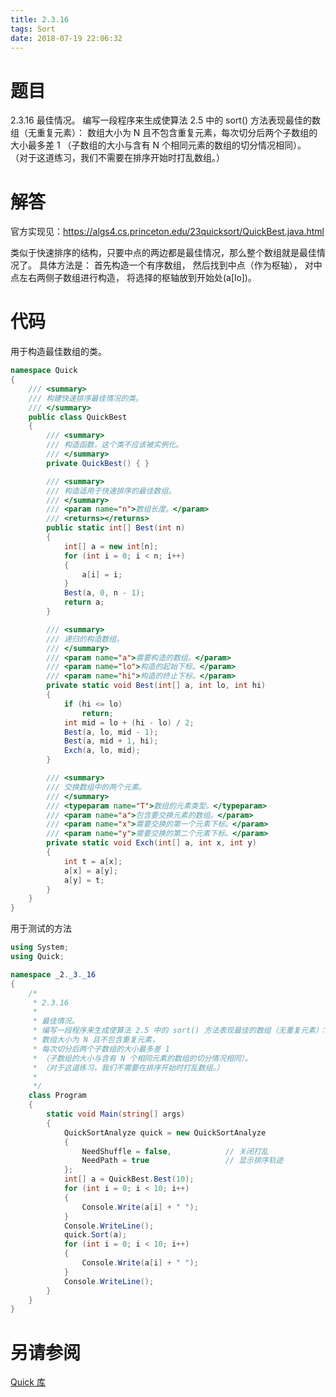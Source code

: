 ```yaml
---
title: 2.3.16
tags: Sort
date: 2018-07-19 22:06:32
---
```


# 题目

2.3.16
最佳情况。
编写一段程序来生成使算法 2.5 中的 sort() 方法表现最佳的数组（无重复元素）：
数组大小为 N 且不包含重复元素，每次切分后两个子数组的大小最多差 1
（子数组的大小与含有 N 个相同元素的数组的切分情况相同）。
（对于这道练习，我们不需要在排序开始时打乱数组。）

# 解答

官方实现见：https://algs4.cs.princeton.edu/23quicksort/QuickBest.java.html

类似于快速排序的结构，只要中点的两边都是最佳情况，那么整个数组就是最佳情况了。
具体方法是：
首先构造一个有序数组，
然后找到中点（作为枢轴），
对中点左右两侧子数组进行构造，
将选择的枢轴放到开始处(a\[lo\])。

# 代码

用于构造最佳数组的类。

```csharp
namespace Quick
{
    /// <summary>
    /// 构建快速排序最佳情况的类。
    /// </summary>
    public class QuickBest
    {
        /// <summary>
        /// 构造函数，这个类不应该被实例化。
        /// </summary>
        private QuickBest() { }

        /// <summary>
        /// 构造适用于快速排序的最佳数组。
        /// </summary>
        /// <param name="n">数组长度。</param>
        /// <returns></returns>
        public static int[] Best(int n)
        {
            int[] a = new int[n];
            for (int i = 0; i < n; i++)
            {
                a[i] = i;
            }
            Best(a, 0, n - 1);
            return a;
        }

        /// <summary>
        /// 递归的构造数组。
        /// </summary>
        /// <param name="a">需要构造的数组。</param>
        /// <param name="lo">构造的起始下标。</param>
        /// <param name="hi">构造的终止下标。</param>
        private static void Best(int[] a, int lo, int hi)
        {
            if (hi <= lo)
                return;
            int mid = lo + (hi - lo) / 2;
            Best(a, lo, mid - 1);
            Best(a, mid + 1, hi);
            Exch(a, lo, mid);
        }

        /// <summary>
        /// 交换数组中的两个元素。
        /// </summary>
        /// <typeparam name="T">数组的元素类型。</typeparam>
        /// <param name="a">包含要交换元素的数组。</param>
        /// <param name="x">需要交换的第一个元素下标。</param>
        /// <param name="y">需要交换的第二个元素下标。</param>
        private static void Exch(int[] a, int x, int y)
        {
            int t = a[x];
            a[x] = a[y];
            a[y] = t;
        }
    }
}

```


用于测试的方法

```csharp
using System;
using Quick;

namespace _2._3._16
{
    /*
     * 2.3.16
     * 
     * 最佳情况。
     * 编写一段程序来生成使算法 2.5 中的 sort() 方法表现最佳的数组（无重复元素）：
     * 数组大小为 N 且不包含重复元素，
     * 每次切分后两个子数组的大小最多差 1
     * （子数组的大小与含有 N 个相同元素的数组的切分情况相同）。
     * （对于这道练习，我们不需要在排序开始时打乱数组。）
     * 
     */
    class Program
    {
        static void Main(string[] args)
        {
            QuickSortAnalyze quick = new QuickSortAnalyze
            {
                NeedShuffle = false,            // 关闭打乱
                NeedPath = true                 // 显示排序轨迹
            };
            int[] a = QuickBest.Best(10);
            for (int i = 0; i < 10; i++)
            {
                Console.Write(a[i] + " ");
            }
            Console.WriteLine();
            quick.Sort(a);
            for (int i = 0; i < 10; i++)
            {
                Console.Write(a[i] + " ");
            }
            Console.WriteLine();
        }
    }
}

```

# 另请参阅

[Quick 库](https://github.com/ikesnowy/Algorithms-4th-Edition-in-Csharp/tree/master/2%20Sorting/2.3/Quick)